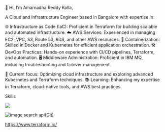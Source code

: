 👋 Hi, I’m Amarnadha Reddy Kolla, 

A Cloud and Infrastructure Engineer based in Bangalore with expertise in:

🌐 Infrastructure as Code (IaC): Proficient in Terraform for building scalable and automated infrastructure.
☁️ AWS Services: Experienced in managing EC2, VPC, S3, Route 53, RDS, and other AWS resources.
🐳 Containerization: Skilled in Docker and Kubernetes for efficient application orchestration.
🛠️ DevOps Practices: Hands-on experience with CI/CD pipelines, Terraform, and automation.
🖥️ Middleware Administration: Proficient in IBM MQ, including troubleshooting and failover management.

🔭 Current focus: Optimizing cloud infrastructure and exploring advanced Kubernetes and Terraform techniques.
📚 Learning: Enhancing my expertise in Terraform, cloud-native tools, and AWS best practices.

Skills

[<img src="https://www.stickpng.com/img/icons-logos-emojis/tech-companies/git-logo">](https://git-scm.com/)

![image search api](https://www.google.com/url?sa=i&url=https%3A%2F%2Fwww.pngegg.com%2Fen%2Fsearch%3Fq%3Dgit%2BLogo&psig=AOvVaw0a5MLw-KcYaeO5mxggXhVP&ust=1735458064687000&source=images&cd=vfe&opi=89978449&ved=0CBQQjRxqFwoTCIDJ5p77yYoDFQAAAAAdAAAAABAR)[(Git)](https://git-scm.com/)

https://www.terraform.io/
